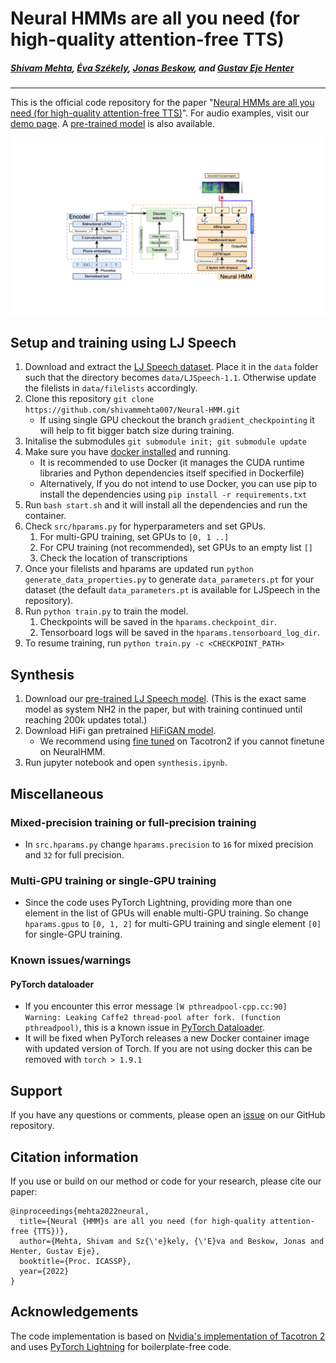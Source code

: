 # Neural HMMs are all you need (for high-quality attention-free TTS)
##### [Shivam Mehta][shivam_profile], [Éva Székely][eva_profile], [Jonas Beskow][jonas_profile], and [Gustav Eje Henter][gustav_profile]
---

[paper_link]: https://arxiv.org/abs/2108.13320
[shivam_profile]: https://www.kth.se/profile/smehta
[eva_profile]: https://www.kth.se/profile/szekely
[jonas_profile]: https://www.kth.se/profile/beskow
[gustav_profile]: https://people.kth.se/~ghe/
[demo_page]: https://shivammehta007.github.io/Neural-HMM/
[ljspeech_link]: https://keithito.com/LJ-Speech-Dataset/
[github_link]: https://github.com/shivammehta007/Neural-HMM.git
[github_new_issue_link]: https://github.com/shivammehta007/Neural-HMM/issues/new
[docker_install_link]: https://docs.docker.com/get-docker/
[tacotron2_link]: https://github.com/NVIDIA/tacotron2
[pretrained_model_link]: https://github.com/shivammehta007/Neural-HMM/releases/download/Neural-HMM/Neural-HMM.ckpt
[hifigan_all]: https://drive.google.com/drive/folders/1-eEYTB5Av9jNql0WGBlRoi-WH2J7bp5Y
[hifigan_t2]: https://drive.google.com/drive/folders/1dqpUYEYF_hH7T0rII9_VQbps45FvNBqf
[pytorch_lightning_link]: https://github.com/PyTorchLightning/pytorch-lightning
[pytorch_dataloader_issue_link]: https://github.com/pytorch/pytorch/issues/57273


This is the official code repository for the paper "[Neural HMMs are all you need (for high-quality attention-free TTS)][paper_link]". For audio examples, visit our [demo page][demo_page]. A [pre-trained model][pretrained_model_link] is also available.

![Synthesising from Neural-HMM](docs/images/model_video.gif)

## Setup and training using LJ Speech
1. Download and extract the [LJ Speech dataset][ljspeech_link]. Place it in the `data` folder such that the directory becomes `data/LJSpeech-1.1`. Otherwise update the filelists in `data/filelists` accordingly.
2. Clone this repository ```git clone https://github.com/shivammehta007/Neural-HMM.git``` 
   * If using single GPU checkout the branch ```gradient_checkpointing``` it will help to fit bigger batch size during training.
3. Initalise the submodules ```git submodule init; git submodule update```
4. Make sure you have [docker installed][docker_install_link] and running.
    * It is recommended to use Docker (it manages the CUDA runtime libraries and Python dependencies itself specified in Dockerfile)
    * Alternatively, If you do not intend to use Docker, you can use pip to install the dependencies using ```pip install -r requirements.txt``` 
5. Run ``bash start.sh`` and it will install all the dependencies and run the container.
6. Check `src/hparams.py` for hyperparameters and set GPUs.
    1. For multi-GPU training, set GPUs to ```[0, 1 ..]```
    2. For CPU training (not recommended), set GPUs to an empty list ```[]```
    3. Check the location of transcriptions
7. Once your filelists and hparams are updated run `python generate_data_properties.py` to generate `data_parameters.pt` for your dataset (the default `data_parameters.pt` is available for LJSpeech in the repository).
8. Run ```python train.py``` to train the model.
    1. Checkpoints will be saved in the `hparams.checkpoint_dir`.
    2. Tensorboard logs will be saved in the `hparams.tensorboard_log_dir`.
9. To resume training, run ```python train.py -c <CHECKPOINT_PATH>```

## Synthesis
1. Download our [pre-trained LJ Speech model][pretrained_model_link]. 
(This is the exact same model as system NH2 in the paper, but with training continued until reaching 200k updates total.)
2. Download HiFi gan pretrained [HiFiGAN model][hifigan_all].
    - We recommend using [fine tuned][hifigan_t2] on Tacotron2 if you cannot finetune on NeuralHMM. 
3. Run jupyter notebook and open ```synthesis.ipynb```.


## Miscellaneous
### Mixed-precision training or full-precision training
* In ```src.hparams.py``` change ```hparams.precision``` to ```16``` for mixed precision and ```32``` for full precision.
### Multi-GPU training or single-GPU training
* Since the code uses PyTorch Lightning, providing more than one element in the list of GPUs will enable multi-GPU training. So change ```hparams.gpus``` to ```[0, 1, 2]``` for multi-GPU training and single element ```[0]``` for single-GPU training.


### Known issues/warnings

#### PyTorch dataloader
* If you encounter this error message ```[W pthreadpool-cpp.cc:90] Warning: Leaking Caffe2 thread-pool after fork. (function pthreadpool)```, this is a known issue in [PyTorch Dataloader][pytorch_dataloader_issue_link]. 
* It will be fixed when PyTorch releases a new Docker container image with updated version of Torch. If you are not using docker this can be removed with ```torch > 1.9.1```

## Support
If you have any questions or comments, please open an [issue][github_new_issue_link] on our GitHub repository.

## Citation information
If you use or build on our method or code for your research, please cite our paper:
```
@inproceedings{mehta2022neural,
  title={Neural {HMM}s are all you need (for high-quality attention-free {TTS})},
  author={Mehta, Shivam and Sz{\'e}kely, {\'E}va and Beskow, Jonas and Henter, Gustav Eje},
  booktitle={Proc. ICASSP},
  year={2022}
}
```
## Acknowledgements
The code implementation is based on [Nvidia's implementation of Tacotron 2][tacotron2_link] and uses [PyTorch Lightning][pytorch_lightning_link] for boilerplate-free code.
